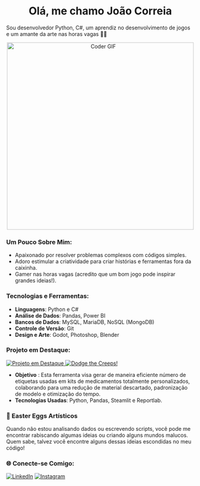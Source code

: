 <h1 align="center">Olá, me chamo João Correia</h1>

Sou desenvolvedor Python, C#, um aprendiz no desenvolvimento de jogos e um amante da arte nas horas vagas 👨‍🎨

<p align="center">
  <img src="https://media.giphy.com/media/v1.Y2lkPTc5MGI3NjExY2NvcnJ3eDd1MDc0azlseXVncGNkajQ5NHVyaHUzYzQyMnZzY2k2eCZlcD12MV9pbnRlcm5hbF9naWZfYnlfaWQmY3Q9Zw/cOFB74VjN0OqvRmJGK/giphy.gif" alt="Coder GIF" width="500"/>
</p>

### Um Pouco Sobre Mim:
- Apaixonado por resolver problemas complexos com códigos simples.
- Adoro estimular a criatividade para criar histórias e ferramentas fora da caixinha.
- Gamer nas horas vagas (acredito que um bom jogo pode inspirar grandes ideias!).

### Tecnologias e Ferramentas:
- **Linguagens**: Python e C#
- **Análise de Dados**: Pandas, Power BI 
- **Bancos de Dados**: MySQL, MariaDB, NoSQL (MongoDB) 
- **Controle de Versão**: Git 
- **Design e Arte**: Godot, Photoshop, Blender 

### Projeto em Destaque:

<a href="https://github.com/joao-vcorreia/etiquetas-inteligentes">
  <img src="https://github-readme-stats.vercel.app/api/pin/?username=Joao-VCorreia&repo=etiquetas-inteligentes&theme=gruvbox" alt="Projeto em Destaque">
</a>
<a href="https://github.com/Joao-VCorreia/dodge-the-creeps">
  <img src="https://github-readme-stats.vercel.app/api/pin/?username=Joao-VCorreia&repo=dodge-the-creeps&theme=gruvbox" alt="Dodge the Creeps!">
</a>

- **Objetivo** : Esta ferramenta visa gerar de maneira eficiente número de etiquetas usadas em kits de medicamentos totalmente personalizados, colaborando para uma redução de material descartado, padronização de modelo e otimização do tempo.
- **Tecnologias Usadas**: Python, Pandas, Steamlit e Reportlab.

### 🎨 Easter Eggs Artísticos
Quando não estou analisando dados ou escrevendo scripts, você pode me encontrar rabiscando algumas ideias ou criando alguns mundos malucos. Quem sabe, talvez você encontre alguns dessas ideias escondidas no meu código! 

### 🌐 Conecte-se Comigo:
[![LinkedIn](https://img.shields.io/badge/LinkedIn-%23FFDE59?style=for-the-badge&logo=linkedin&logoColor=black&labelColor=%23FE9900)](https://www.linkedin.com/in/joao-vitor-correia/)
[![Instagram](https://img.shields.io/badge/Instagram-%23FFDE59?style=for-the-badge&logo=instagram&logoColor=black&labelColor=%23FE9900)](https://www.instagram.com/jottacor/)
